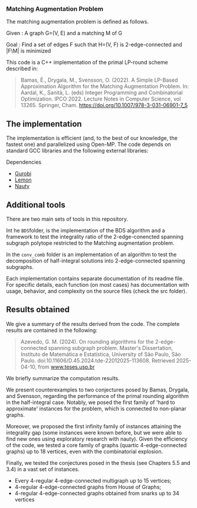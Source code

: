 ### Matching Augmentation Problem

The matching augmentation problem is defined as follows.

Given : A graph G=(V, E) and a matching M of G

Goal  : Find a set of edges F such that H=(V, F) is 2-edge-connected and |F\M| is minimized

This code is a C++ implementation of the primal LP-round scheme described in:

>Bamas, É., Drygala, M., Svensson, O. (2022). A Simple LP-Based Approximation Algorithm for the Matching Augmentation Problem. In: Aardal, K., Sanità, L. (eds) Integer Programming and Combinatorial Optimization. IPCO 2022. Lecture Notes in Computer Science, vol 13265. Springer, Cham. https://doi.org/10.1007/978-3-031-06901-7_5


## The implementation

The implementation is efficient (and, to the best of our knowledge, the fastest one) and parallelized using Open-MP.
The code depends on standard GCC libraries and the following external libraries:

Dependencies
* [Gurobi](www.gurobi.com)
* [Lemon](https://lemon.cs.elte.hu/trac/lemon)
* [Nauty](https://pallini.di.uniroma1.it/)

## Additional tools
There are two main sets of tools in this repository.

Int he ```BDS```folder, is the implementation of the BDS algorithm and a framework to test the integrality ratio of the 2-edge-conencted spanning subgraph polytope restricted to the Matching augmentation problem. 

In the ```conv_comb``` folder is an implementation of an algorithm to test the decomposition of half-integral solutions into 2-edge-connected spanning subgraphs.

Each implementation contains separate documentation of its readme file.
For specific details, each function (on most cases) has documentation with usage, behavior, and complexity on the source files (check the src folder).

## Results obtained
We give a summary of the results derived from the code. The complete results are contained in the following:

>Azevedo, G. M. (2024). On rounding algorithms for the 2-edge-connected spanning subgraph problem. Master's Dissertation, Instituto de Matemática e Estatística, University of São Paulo, São Paulo. doi:10.11606/D.45.2024.tde-22012025-113608. Retrieved 2025-04-10, from www.teses.usp.br

We briefly summarize the computation results.

We present counterexamples to two conjectures posed by Bamas, Drygala, and Svensson, regarding the performance of the primal rounding algorithm in the half-integral case. Notably, we posed the first family of 'hard to approximate' instances for the problem, which is connected to non-planar graphs.

Moreover, we proposed the first infinity family of instances attaining the integrality gap (some instances were known before, but we were able to find new ones using exploratory research with nauty). Given the efficiency of the code, we tested a core family of graphs (quartic 4-edge-connected graphs) up to 18 vertices, even with the combinatorial explosion.

Finally, we tested the conjectures posed in the thesis (see Chapters 5.5 and 3.4) in a vast set of instances. 

* Every 4-regular 4-edge-connected multigraph up to 15 vertices;
* 4-regular 4-edge-connected graphs from House of Graphs;
* 4-regular 4-edge-connected graphs obtained from snarks up to 34 vertices

